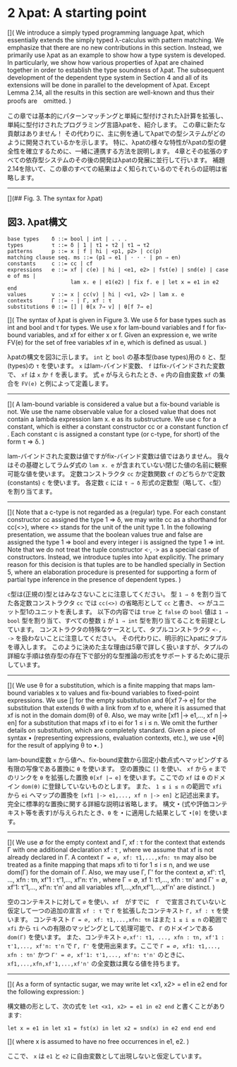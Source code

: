 # 2 λpat: A starting point

  [](
  We introduce a simply typed programming language λpat, which essentially extends the simply typed λ-calculus with pattern matching.
  We emphasize that there are no new contributions in this section.
  Instead, we primarily use λpat as an example to show how a type system is developed.
  In particularly, we show how various properties of λpat are chained together in order to establish the type soundness of λpat. 
  The subsequent development of the dependent type system in Section 4 and all of its extensions will be done in parallel to the development of λpat.
  Except Lemma 2.14, all the results in this section are well-known and thus their proofs are　omitted.
  )

  この章では基本的にパターンマッチングと単純に型付けされたλ計算を拡張し、単純に型付けされたプログラミング言語λpatを、紹介します。
  この章に新たな貢献はありません！
  その代わりに、主に例を通してλpatでの型システムがどのように開発されているかを示します。
  特に、λpatの様々な特性がλpatの型の健全性を確立するために、一緒に連携する方法を説明します。
  4章とその拡張のすべての依存型システムのその後の開発はλpatの発展に並行して行います。
  補題2.14を除いて、この章のすべての結果はよく知られているのでそれらの証明は省略します。

  ----

[](## Fig. 3. The syntax for λpat)

## 図3. λpat構文

    base types    δ ::= bool | int | . . .
    types         τ ::= δ | 1 | τ1 ∗ τ2 | τ1 → τ2
    patterns      p ::= x | f | hi | <p1, p2> | cc(p)
    matching clause seq. ms ::= (p1 ⇒ e1 | · · · | pn ⇒ en)
    constants     c ::= cc | cf
    expressions   e ::= xf | c(e) | hi | <e1, e2> | fst(e) | snd(e) | case e of ms |
                        lam x. e | e1(e2) | fix f. e | let x = e1 in e2 end
    values        v ::= x | cc(v) | hi | <v1, v2> | lam x. e
    contexts      Γ ::= · | Γ, xf : τ
    substitutions θ ::= [] | θ[x 7→ v] | θ[f 7→ e]

  [](
  The syntax of λpat is given in Figure 3.
  We use δ for base types such as int and bool and τ for types.
  We use x for lam-bound variables and f for fix-bound variables, and xf for either x or f.
  Given an expression e, we write FV(e) for the set of free variables xf in e, which is defined as usual.
  )

  λpatの構文を図3に示します。
  `int` と `bool` の基本型(base types)用の `δ` と、型(types)の `τ` を使います。
  `x` はlam-バインド変数、 `f` はfix-バインドされた変数で、 `xf` は `x` か `f` を表します。
  式 `e` が与えられたとき、`e` 内の自由変数 `xf` の集合を `FV(e)` と例によって定義します。

  ----

  [](
  A lam-bound variable is considered a value but a fix-bound variable is not.
  We use the name observable value for a closed value that does not contain a lambda expression lam x. e as its substructure.
  We use c for a constant, which is either a constant constructor cc or a constant function cf .
  Each constant c is assigned a constant type (or c-type, for short) of the form τ ⇒ δ.
  )

  lam-バインドされた変数は値ですがfix-バインド変数は値ではありません。
  我々はその基礎としてラムダ式の `lam x. e` が含まれていない閉じた値の名前に観察可能な値を使います。
  定数コンストラクタ `cc` か定数関数 `cf` のどちらかで定数(constants) `c` を使います。
  各定数 `c` には `τ ⇒ δ` 形式の定数型（略して、`c`型）を割り当てます。
  
  ----

  [](
  Note that a c-type is not regarded as a (regular) type.
  For each constant constructor cc assigned the type 1 ⇒ δ, we may write cc as a shorthand for cc(<>), where <> stands for the unit of the unit type 1.
  In the following presentation, we assume that the boolean values true and false are assigned the type 1 ⇒ bool and every integer i is assigned the type 1 ⇒ int.
  Note that we do not treat the tuple constructor <·, ·> as a special case of constructors.
  Instead, we introduce tuples into λpat explicitly.
  The primary reason for this decision is that tuples are to be handled specially in Section 5, where an elaboration procedure is presented for supporting a form of partial type inference in the presence of dependent types.
  )

  `c`型は(正規の)型とはみなさないことに注意してください。
  型 `1 ⇒ δ` を割り当てた各定数コンストラクタ `cc` では `cc(<>)` の省略形として `cc` と書き、 `<>` がユニット型1のユニットを表します。
  以下の内容では `true` と `false` の `bool` 値は `1 ⇒ bool` 型を割り当て、すべての整数 `i` が `1 ⇒ int` 型を割り当てることを前提としています。
  コンストラクタの特殊なケースとして、タプルコンストラクタ `<·, ·>` を扱わないことに注意してください。
  その代わりに、明示的にλpatにタプルを導入します。
  このように決めた主な理由は5章で詳しく扱いますが、タプルの詳細な手順は依存型の存在下で部分的な型推論の形式をサポートするために提示しています。

  ----

  [](
  We use θ for a substitution, which is a finite mapping that maps lam-bound variables x to values and fix-bound variables to fixed-point expressions.
  We use [] for the empty substitution and θ[xf 7→ e] for the substitution that extends θ with a link from xf to e, where it is assumed that xf is not in the domain dom(θ) of θ.
  Also, we may write [xf1 |-> e1,..., xf n |-> en] for a substitution that maps xf i to ei for 1 ≤ i ≤ n.
  We omit the further details on substitution, which are completely standard.
  Given a piece of syntax • (representing expressions, evaluation contexts, etc.), we use •[θ] for the result of applying θ to •.
  )

  lam-bound変数 `x` から値へ、fix-bound変数から固定小数点式へマッピングする有限の写像である置換に `θ` を使います。
  空の置換に `[]` を使い、 `xf` から `e` までのリンクを `θ` を拡張した置換 `θ[xf |→ e]` を使います。ここでの `xf` は `θ` のドメイン `dom(θ)` に登録していないものとします。
  また、 `1 ≤ i ≤ n` の範囲で `xfi` から `ei` へマップの置換を `[xf1 |-> e1,..., xf n |-> en]` と記述出来ます。
  完全に標準的な置換に関する詳細な説明は省略します。
  構文 `•` (式や評価コンテキスト等を表す)が与えられたとき、`θ` を `•` に適用した結果として `•[θ]` を使います。

  ----

  [](
  We use ∅ for the empty context and Γ, xf : τ for the context that extends Γ with one additional declaration xf : τ , where we assume that xf is not already declared in Γ.
  A context `Γ = ∅, xf: τ1,...,xfn: τn` may also be treated as a finite mapping that maps xfi to τi for 1 ≤ i ≤ n, and we use dom(Γ) for the domain of Γ. 
  Also, we may use Γ, Γ' for the context ∅, xf': τ1, ..., xfn : τn, xf'1 : τ'1,..., xf'n: τ'n , where Γ = ∅, xf 1: τ1,..., xfn : τn' and Γ' = ∅, xf'1: τ'1,..., xf'n: τ'n' and all variables xf1,...,xfn,xf'1,...,xf'n' are distinct.
  )

  空のコンテキストに対して `∅` を使い、`xf`　がすでに　`Γ`　で宣言されていないと仮定して一つの追加の宣言 `xf : τ` で `Γ` を拡張したコンテキスト `Γ, xf : τ` を使います。
  コンテキスト `Γ = ∅, xf: τ1,...,xfn: τn` はまた `1 ≤ i ≤ n` の範囲で `xfi` から `τi` への有限のマッピングとして処理可能で、 `Γ` のドメインである `dom(Γ)` を使います。
  また、コンテキスト `∅,xf': τ1, ..., xfn : τn, xf'1 : τ'1,..., xf'n: τ'n` で `Γ, Γ'` を使用出来ます。ここで `Γ = ∅, xf1: τ1,..., xfn : τn'` かつ `Γ' = ∅, xf'1: τ'1,..., xf'n: τ'n'` のときに、`xf1,...,xfn,xf'1,...,xf'n'` の全変数は異なる値を持ちます。

  ----

  [](
  As a form of syntactic sugar, we may write let <x1, x2> = e1 in e2 end for the following expression:
  )

  構文糖の形として、次の式を `let <x1, x2> = e1 in e2 end` と書くことがあります:

    let x = e1 in let x1 = fst(x) in let x2 = snd(x) in e2 end end end

  [](
  where x is assumed to have no free occurrences in e1, e2.
  )

  ここで、 `x` は `e1` と `e2` に自由変数として出現しないと仮定しています。
